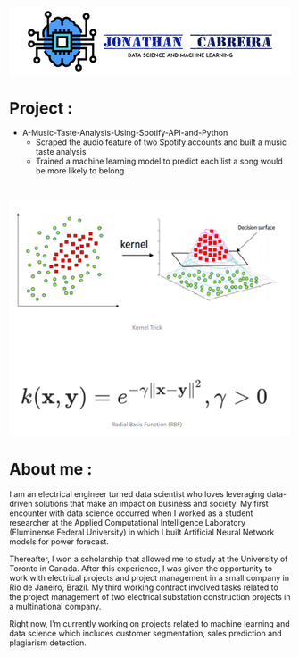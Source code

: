 
![](image/CabreiraLogo.png)



# Project :

 - A-Music-Taste-Analysis-Using-Spotify-API-and-Python
	- Scraped the audio feature of two Spotify accounts and built a music taste analysis
	- Trained a machine learning model to predict each list a song would be more likely to belong 


![]()

<p align="center">
  <img  src="image/kernel.png">
</p>


 
 # About me :
 
 I am an electrical engineer turned data scientist who loves leveraging data-driven solutions that make an impact on business and society. My first encounter with data science occurred when I worked as a student researcher at the Applied Computational Intelligence Laboratory (Fluminense Federal University) in which I built Artificial Neural Network models for power forecast.

Thereafter, I won a scholarship that allowed me to study at the University of Toronto in Canada. After this experience, I was given the opportunity to work with electrical projects and project management in a small company in Rio de Janeiro, Brazil. My third working contract involved tasks related to the project management of two electrical substation construction projects in a multinational company.

Right now, I’m currently working on projects related to machine learning and data science which includes customer segmentation, sales prediction and plagiarism detection.
 
